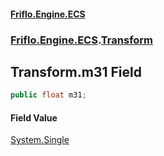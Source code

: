 #### [Friflo.Engine.ECS](index.md#'index')
### [Friflo.Engine.ECS](Friflo.Engine.ECS.md#'Friflo.Engine.ECS').[Transform](Transform.md#'Friflo.Engine.ECS.Transform')

## Transform.m31 Field

```csharp
public float m31;
```

#### Field Value
[System.Single](https://docs.microsoft.com/en-us/dotnet/api/System.Single#'System.Single')